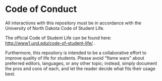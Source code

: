 # Code of Conduct

All interactions with this repository must be in accordance with the University
of North Dakota Code of Student Life.

The official Code of Student Life can be found here:
http://www1.und.edu/code-of-student-life/ .

Furthermore, this repository is intended to be a collaborative effort to
improve quality of life for students.  Please avoid "flame wars" about
preferred editors, languages, or any other topic; instead, simply document the
pros and cons of each, and let the reader decide what fits their usage best.

